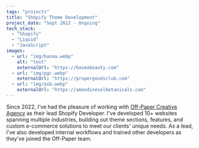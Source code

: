 ```yaml
---
tags: "projects"
title: "Shopify Theme Development"
project_date: "Sept 2022 - Ongoing"
tech_stack: 
  - "Shopify"
  - "Liquid"
  - "JavaScript"
images:
  - url: "img/basma.webp"
    alt: "test"
    externalUrl: "https://basmabeauty.com"
  - url: "img/pgc.webp"
    externalUrl: "https://propergoodsclub.com"  
  - url: "img/asb.webp"
    externalUrl: "https://amandinesolbotanicals.com"
---
```


Since 2022, I've had the pleasure of working with [Off-Paper Creative Agency](http://www.offpapercreative.com) as their lead Shopify Developer. I've developed 10+ websites spanning multiple industries, building out theme sections, features, and custom e-commerce solutions to meet our clients' unique needs. As a lead, I've also developed internal workflows and trained other developers as they've joined the Off-Paper team.  